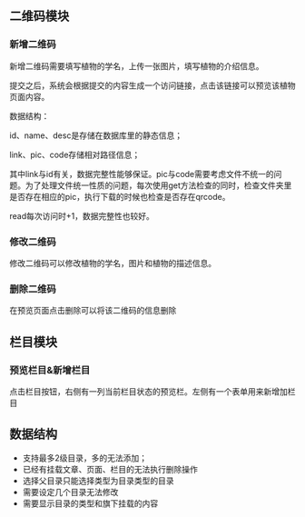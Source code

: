 ## 二维码模块
### 新增二维码
新增二维码需要填写植物的学名，上传一张图片，填写植物的介绍信息。

提交之后，系统会根据提交的内容生成一个访问链接，点击该链接可以预览该植物页面内容。

数据结构：

id、name、desc是存储在数据库里的静态信息；

link、pic、code存储相对路径信息；

其中link与id有关，数据完整性能够保证。pic与code需要考虑文件不统一的问题。为了处理文件统一性质的问题，每次使用get方法检查的同时，检查文件夹里是否存在相应的pic，执行下载的时候也检查是否存在qrcode。

read每次访问时+1，数据完整性也较好。

### 修改二维码
修改二维码可以修改植物的学名，图片和植物的描述信息。

### 删除二维码
在预览页面点击删除可以将该二维码的信息删除

## 栏目模块
### 预览栏目&新增栏目
点击栏目按钮，右侧有一列当前栏目状态的预览栏。左侧有一个表单用来新增加栏目

## 数据结构
- 支持最多2级目录，多的无法添加；
- 已经有挂载文章、页面、栏目的无法执行删除操作
- 选择父目录只能选择类型为目录类型的目录
- 需要设定几个目录无法修改
- 需要显示目录的类型和旗下挂载的内容
